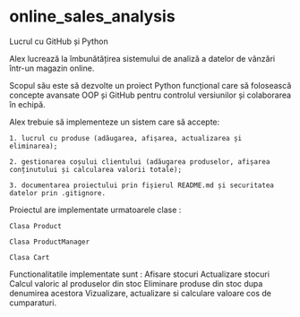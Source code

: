 # online_sales_analysis

Lucrul cu GitHub și Python

Alex lucrează la îmbunătățirea sistemului de analiză a datelor de vânzări într-un magazin online.

Scopul său este să dezvolte un proiect Python funcțional care să folosească concepte avansate OOP și GitHub pentru
controlul versiunilor și colaborarea în echipă.

Alex trebuie să implementeze un sistem care să accepte:

    1. lucrul cu produse (adăugarea, afișarea, actualizarea și eliminarea);
    
    2. gestionarea coșului clientului (adăugarea produselor, afișarea conținutului și calcularea valorii totale);
    
    3. documentarea proiectului prin fișierul README.md și securitatea datelor prin .gitignore.


Proiectul are implementate urmatoarele clase :

    Clasa Product
    
    Clasa ProductManager
    
    Clasa Cart


Functionalitatile implementate sunt :
    Afisare stocuri
    Actualizare stocuri
    Calcul valoric al produselor din stoc
    Eliminare produse din stoc dupa denumirea acestora
    Vizualizare, actualizare si calculare valoare cos de cumparaturi.
